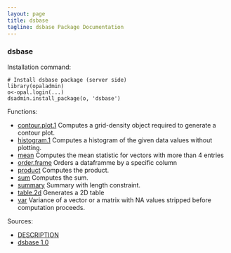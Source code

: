 ```yaml
---
layout: page
title: dsbase
tagline: dsbase Package Documentation
---
```



### dsbase

Installation command:

	# Install dsbase package (server side)
	library(opaladmin)
	o<-opal.login(...)
	dsadmin.install_package(o, 'dsbase')

Functions:


* [contour.plot.1](contour.plot.1.html) Computes a grid-density object required to generate a contour plot.
* [histogram.1](histogram.1.html) Computes a histogram of the given data values without plotting.
* [mean](mean.html) Computes the mean statistic for vectors with more than 4 entries
* [order.frame](order.frame.html) Orders a dataframme by a specific column
* [product](product.html) Computes the product.
* [sum](sum.html) Computes the sum.
* [summary](summary.html) Summary with length constraint.
* [table.2d](table.2d.html) Generates a 2D table
* [var](var.html) Variance of a vector or a matrix with NA values stripped before computation proceeds.

Sources:

* [DESCRIPTION](https://raw.github.com/datashield/dsbase/1.0/DESCRIPTION)
* [dsbase 1.0](https://github.com/datashield/dsbase/tree/1.0)
